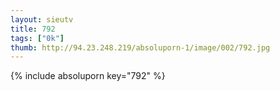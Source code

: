 ```yaml
--- 
layout: sieutv
title: 792
tags: ["0k"]
thumb: http://94.23.248.219/absoluporn-1/image/002/792.jpg
---
```

{% include absoluporn key="792" %} 
